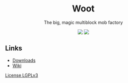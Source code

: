 <h1 align="center">Woot</h1>
<p align="center">The big, magic multiblock mob factory</p>
<p align="center">
    <a href="https://minecraft.curseforge.com/projects/woot"><img src="http://cf.way2muchnoise.eu/full_244049_downloads.svg" /></a>
    <a href="https://minecraft.curseforge.com/projects/woots"><img src="http://cf.way2muchnoise.eu/versions/244049.svg" /></a>
</p>

## Links
* [Downloads](http://minecraft.curseforge.com/projects/woot/files)
* [Wiki](https://github.com/Ipsis/Woot/wiki)

[License LGPLv3](License)